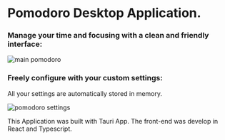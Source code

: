 
# Pomodoro Desktop Application.

### Manage your time and focusing with a clean and friendly interface:
![main pomodoro](https://user-images.githubusercontent.com/93732489/186913197-9b6f614d-4dd9-47f9-98a4-e2e1a5a3d690.png)

### Freely configure with your custom settings:

<p>All your settings are automatically stored in memory.</p>

![pomodoro settings](https://user-images.githubusercontent.com/93732489/186913116-576169ed-7a98-4289-978d-c1dfbf564d86.png)

<p>This Application was built with Tauri App. The front-end was develop in React and Typescript.</p>


